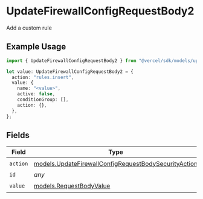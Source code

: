 # UpdateFirewallConfigRequestBody2

Add a custom rule

## Example Usage

```typescript
import { UpdateFirewallConfigRequestBody2 } from "@vercel/sdk/models/updatefirewallconfigop.js";

let value: UpdateFirewallConfigRequestBody2 = {
  action: "rules.insert",
  value: {
    name: "<value>",
    active: false,
    conditionGroup: [],
    action: {},
  },
};
```

## Fields

| Field                                                                                                              | Type                                                                                                               | Required                                                                                                           | Description                                                                                                        |
| ------------------------------------------------------------------------------------------------------------------ | ------------------------------------------------------------------------------------------------------------------ | ------------------------------------------------------------------------------------------------------------------ | ------------------------------------------------------------------------------------------------------------------ |
| `action`                                                                                                           | [models.UpdateFirewallConfigRequestBodySecurityAction](../models/updatefirewallconfigrequestbodysecurityaction.md) | :heavy_check_mark:                                                                                                 | N/A                                                                                                                |
| `id`                                                                                                               | *any*                                                                                                              | :heavy_minus_sign:                                                                                                 | N/A                                                                                                                |
| `value`                                                                                                            | [models.RequestBodyValue](../models/requestbodyvalue.md)                                                           | :heavy_check_mark:                                                                                                 | N/A                                                                                                                |